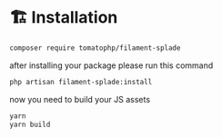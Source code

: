 # 🏗️ Installation

```bash
composer require tomatophp/filament-splade
```

after installing your package please run this command

```bash
php artisan filament-splade:install
```

now you need to build your JS assets

```bash
yarn
yarn build
```
